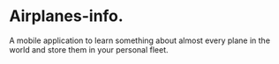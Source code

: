 # Airplanes-info.
A mobile application to learn something about almost every plane in the world and store them in your personal fleet.
